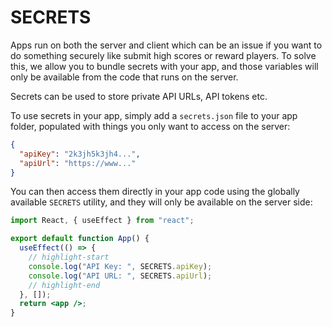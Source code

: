 # SECRETS

Apps run on both the server and client which can be an issue if you want to do something securely like submit high scores or reward players. To solve this, we allow you to bundle secrets with your app, and those variables will only be available from the code that runs on the server.

Secrets can be used to store private API URLs, API tokens etc.

To use secrets in your app, simply add a `secrets.json` file to your app folder, populated with things you only want to access on the server:

```json
{
  "apiKey": "2k3jh5k3jh4...",
  "apiUrl": "https://www..."
}
```

You can then access them directly in your app code using the globally available `SECRETS` utility, and they will only be available on the server side:

```jsx
import React, { useEffect } from "react";

export default function App() {
  useEffect(() => {
    // highlight-start
    console.log("API Key: ", SECRETS.apiKey);
    console.log("API URL: ", SECRETS.apiUrl);
    // highlight-end
  }, []);
  return <app />;
}
```